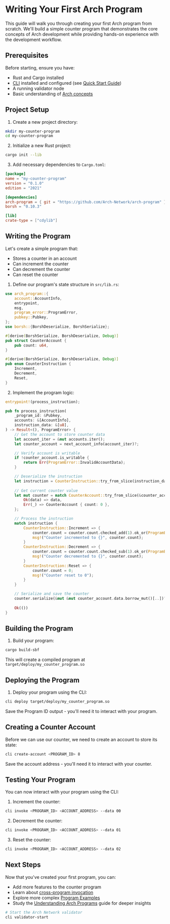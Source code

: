 # Writing Your First Arch Program

This guide will walk you through creating your first Arch program from scratch. We'll build a simple counter program that demonstrates the core concepts of Arch development while providing hands-on experience with the development workflow.

## Prerequisites

Before starting, ensure you have:
- Rust and Cargo installed
- [CLI] installed and configured (see [Quick Start Guide])
- A running validator node
- Basic understanding of [Arch concepts]

## Project Setup

1. Create a new project directory:
```bash
mkdir my-counter-program
cd my-counter-program
```

2. Initialize a new Rust project:
```bash
cargo init --lib
```

3. Add necessary dependencies to `Cargo.toml`:
```toml
[package]
name = "my-counter-program"
version = "0.1.0"
edition = "2021"

[dependencies]
arch-program = { git = "https://github.com/Arch-Network/arch-program" }
borsh = "0.10.3"

[lib]
crate-type = ["cdylib"]
```

## Writing the Program

Let's create a simple program that:
- Stores a counter in an account
- Can increment the counter
- Can decrement the counter
- Can reset the counter

1. Define our program's state structure in `src/lib.rs`:
```rust
use arch_program::{
    account::AccountInfo,
    entrypoint,
    msg,
    program_error::ProgramError,
    pubkey::Pubkey,
};
use borsh::{BorshDeserialize, BorshSerialize};

#[derive(BorshSerialize, BorshDeserialize, Debug)]
pub struct CounterAccount {
    pub count: u64,
}

#[derive(BorshSerialize, BorshDeserialize, Debug)]
pub enum CounterInstruction {
    Increment,
    Decrement,
    Reset,
}
```

2. Implement the program logic:
```rust
entrypoint!(process_instruction);

pub fn process_instruction(
    _program_id: &Pubkey,
    accounts: &[AccountInfo],
    instruction_data: &[u8],
) -> Result<(), ProgramError> {
    // Get the account to store counter data
    let account_iter = &mut accounts.iter();
    let counter_account = next_account_info(account_iter)?;

    // Verify account is writable
    if !counter_account.is_writable {
        return Err(ProgramError::InvalidAccountData);
    }

    // Deserialize the instruction
    let instruction = CounterInstruction::try_from_slice(instruction_data)?;
    
    // Get current counter value
    let mut counter = match CounterAccount::try_from_slice(&counter_account.data.borrow()) {
        Ok(data) => data,
        Err(_) => CounterAccount { count: 0 },
    };

    // Process the instruction
    match instruction {
        CounterInstruction::Increment => {
            counter.count = counter.count.checked_add(1).ok_or(ProgramError::Custom(1))?;
            msg!("Counter incremented to {}", counter.count);
        }
        CounterInstruction::Decrement => {
            counter.count = counter.count.checked_sub(1).ok_or(ProgramError::Custom(2))?;
            msg!("Counter decremented to {}", counter.count);
        }
        CounterInstruction::Reset => {
            counter.count = 0;
            msg!("Counter reset to 0");
        }
    }

    // Serialize and save the counter
    counter.serialize(&mut &mut counter_account.data.borrow_mut()[..])?;
    
    Ok(())
}
```

## Building the Program

1. Build your program:
```bash
cargo build-sbf
```

This will create a compiled program at `target/deploy/my_counter_program.so`

## Deploying the Program

1. Deploy your program using the CLI:
```bash
cli deploy target/deploy/my_counter_program.so
```

Save the Program ID output - you'll need it to interact with your program.

## Creating a Counter Account

Before we can use our counter, we need to create an account to store its state:

```bash
cli create-account <PROGRAM_ID> 8
```

Save the account address - you'll need it to interact with your counter.

## Testing Your Program

You can now interact with your program using the CLI:

1. Increment the counter:
```bash
cli invoke <PROGRAM_ID> <ACCOUNT_ADDRESS> --data 00
```

2. Decrement the counter:
```bash
cli invoke <PROGRAM_ID> <ACCOUNT_ADDRESS> --data 01
```

3. Reset the counter:
```bash
cli invoke <PROGRAM_ID> <ACCOUNT_ADDRESS> --data 02
```

## Next Steps

Now that you've created your first program, you can:
- Add more features to the counter program
- Learn about [cross-program invocation]
- Explore more complex [Program Examples]
- Study the [Understanding Arch Programs] guide for deeper insights

<!-- Internal -->
[CLI]: ../getting-started/quick-start.md
[Quick Start Guide]: ../getting-started/quick-start.md
[Arch concepts]: ../concepts/architecture.md
[cross-program invocation]: ../program/program.md
[Program Examples]: ./guides.md
[Understanding Arch Programs]: ./understanding-arch-programs.md

```bash
# Start the Arch Network validator
cli validator-start
```
